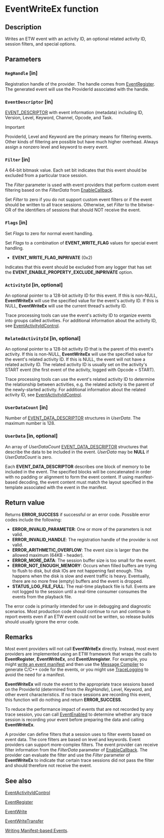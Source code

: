 # EventWriteEx function

## Description

Writes an ETW event with an activity ID, an optional related activity ID,
session filters, and special options.

## Parameters

### `RegHandle` [in]

Registration handle of the provider. The handle comes from
[EventRegister](https://learn.microsoft.com/windows/desktop/api/evntprov/nf-evntprov-eventregister). The
generated event will use the ProviderId associated with the handle.

### `EventDescriptor` [in]

[EVENT_DESCRIPTOR](https://learn.microsoft.com/windows/desktop/api/evntprov/ns-evntprov-event_descriptor)
with event information (metadata) including ID, Version, Level, Keyword,
Channel, Opcode, and Task.

> [!Important]
> ProviderId, Level and Keyword are the primary means for
> filtering events. Other kinds of filtering are possible but have much higher
> overhead. Always assign a nonzero level and keyword to every event.

### `Filter` [in]

A 64-bit bitmask value. Each set bit indicates that this event should be
excluded from a particular trace session.

The _Filter_ parameter is used with event providers that perform custom event
filtering based on the _FilterData_ from
[EnableCallback](https://learn.microsoft.com/windows/desktop/api/evntprov/nc-evntprov-penablecallback).

Set _Filter_ to zero if you do not support custom event filters or if the event
should be written to all trace sessions. Otherwise, set _Filter_ to the
bitwise-OR of the identifiers of sessions that should NOT receive the event.

### `Flags` [in]

Set _Flags_ to zero for normal event handling.

Set _Flags_ to a combination of **EVENT_WRITE_FLAG** values for special event
handling.

- **EVENT_WRITE_FLAG_INPRIVATE** (0x2)

 Indicates that this event should be excluded from any logger that has set the
  **EVENT_ENABLE_PROPERTY_EXCLUDE_INPRIVATE** option.

### `ActivityId` [in, optional]

An optional pointer to a 128-bit activity ID for this event. If this is
non-NULL, **EventWriteEx** will use the specified value for the event's activity
ID. If this is NULL, **EventWriteEx** will use the current thread's activity ID.

Trace processing tools can use the event's activity ID to organize events into
groups called activities. For additional information about the activity ID, see
[EventActivityIdControl](https://learn.microsoft.com/windows/desktop/api/evntprov/nf-evntprov-eventactivityidcontrol).

### `RelatedActivityId` [in, optional]

An optional pointer to a 128-bit activity ID that is the parent of this event's
activity. If this is non-NULL, **EventWriteEx** will use the specified value for
the event's related activity ID. If this is NULL, the event will not have a
related activity ID. The related activity ID is usually set on the activity's
START event (the first event of the activity, logged with Opcode = START).

Trace processing tools can use the event's related activity ID to determine the
relationship between activities, e.g. the related activity is the parent of the
newly-started activity. For additional information about the related activity
ID, see
[EventActivityIdControl](https://learn.microsoft.com/windows/desktop/api/evntprov/nf-evntprov-eventactivityidcontrol).

### `UserDataCount` [in]

Number of
[EVENT_DATA_DESCRIPTOR](https://learn.microsoft.com/windows/desktop/api/evntprov/ns-evntprov-event_data_descriptor)
structures in _UserData_. The maximum number is 128.

### `UserData` [in, optional]

An array of _UserDataCount_
[EVENT_DATA_DESCRIPTOR](https://learn.microsoft.com/windows/desktop/api/evntprov/ns-evntprov-event_data_descriptor)
structures that describe the data to be included in the event. _UserData_ may be
**NULL** if _UserDataCount_ is zero.

Each **EVENT_DATA_DESCRIPTOR** describes one block of memory to be included in
the event. The specified blocks will be concatenated in order with no padding or
alignment to form the event content. If using manifest-based decoding, the event
content must match the layout specified in the template associated with the
event in the manifest.

## Return value

Returns **ERROR_SUCCESS** if successful or an error code. Possible error codes
include the following:

- **ERROR_INVALID_PARAMETER**: One or more of the parameters is not valid.
- **ERROR_INVALID_HANDLE**: The registration handle of the provider is not
valid.
- **ERROR_ARITHMETIC_OVERFLOW**: The event size is larger than the allowed
maximum (64KB - header).
- **ERROR_MORE_DATA**: The session buffer size is too small for the event.
- **ERROR_NOT_ENOUGH_MEMORY**: Occurs when filled buffers are trying to flush to
disk, but disk IOs are not happening fast enough. This happens when the disk
is slow and event traffic is heavy. Eventually, there are no more free (empty)
buffers and the event is dropped.
- **STATUS_LOG_FILE_FULL**: The real-time playback file is full. Events are not
logged to the session until a real-time consumer consumes the events from the
playback file.

The error code is primarily intended for use in debugging and diagnostic
scenarios. Most production code should continue to run and continue to report
events even if an ETW event could not be written, so release builds should
usually ignore the error code.

## Remarks

Most event providers will not call **EventWriteEx** directly. Instead, most
event providers are implemented using an ETW framework that wraps the calls to
**EventRegister**, **EventWriteEx**, and **EventUnregister**. For example, you
might
[write an event manifest](https://learn.microsoft.com/windows/win32/etw/writing-manifest-based-events) and
then use the [Message Compiler](https://learn.microsoft.com/windows/win32/wes/message-compiler--mc-exe-) to
generate C/C++ code for the events, or you might use
[TraceLogging](https://learn.microsoft.com/windows/win32/tracelogging/trace-logging-portal) to avoid the
need for a manifest.

**EventWriteEx** will route the event to the appropriate trace sessions based on
the ProviderId (determined from the _RegHandle_), Level, Keyword, and other
event characteristics. If no trace sessions are recording this event, this
function will do nothing and return **ERROR_SUCCESS**.

To reduce the performance impact of events that are not recorded by any trace
session, you can call
[EventEnabled](https://learn.microsoft.com/windows/win32/api/evntprov/nf-evntprov-eventenabled) to
determine whether any trace session is recording your event before preparing the
data and calling **EventWriteEx**.

A provider can define filters that a session uses to filter events based on
event data. The core filters are based on level and keywords. Event providers
can support more-complex filters. The event provider can receive filter
information from the _FilterData_ parameter of
[EnableCallback](https://learn.microsoft.com/windows/desktop/api/evntprov/nc-evntprov-penablecallback). The
provider can evaluate the filter and use the _Filter_ parameter of
**EventWriteEx** to indicate that certain trace sessions did not pass the filter
and should therefore not receive the event.

## See also

[EventActivityIdControl](https://learn.microsoft.com/windows/desktop/api/evntprov/nf-evntprov-eventactivityidcontrol)

[EventRegister](https://learn.microsoft.com/windows/desktop/api/evntprov/nf-evntprov-eventregister)

[EventWrite](https://learn.microsoft.com/windows/desktop/api/evntprov/nf-evntprov-eventwrite)

[EventWriteTransfer](https://learn.microsoft.com/windows/desktop/api/evntprov/nf-evntprov-eventwritetransfer)

[Writing Manifest-based Events](https://learn.microsoft.com/windows/desktop/ETW/writing-manifest-based-events).